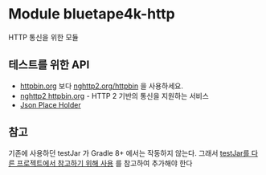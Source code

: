 # Module bluetape4k-http

HTTP 통신을 위한 모듈

## 테스트를 위한 API

- [httpbin.org](http://httpbin.org) 보다 [nghttp2.org/httpbin](https://nghttp2.org/httpbin) 을 사용하세요.
- [nghttp2 httpbin.org](https://nghttp2.org/httpbin/) - HTTP 2 기반의 통신을 지원하는 서비스
- [Json Place Holder](https://jsonplaceholder.typicode.com/)

## 참고

기존에 사용하던 testJar 가 Gradle 8+ 에서는 작동하지 않는다.
그래서 [testJar를 다른 프로젝트에서 참고하기 위해 사용](https://bootify.io/multi-module/test-jars-in-gradle-multi-module.html) 를 참고하여 추가해야
한다
